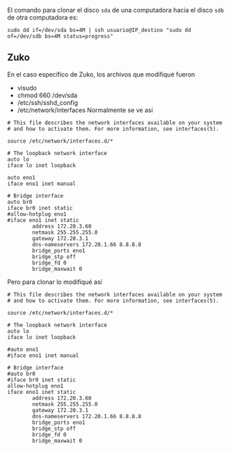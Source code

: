 El comando para clonar el disco `sda` de una computadora hacia el disco `sdb` de otra computadora es:
```
sudo dd if=/dev/sda bs=4M | ssh usuario@IP_destino "sudo dd of=/dev/sdb bs=4M status=progress"
```

Zuko
-----
En el caso específico de Zuko, los archivos que modifiqué fueron
- visudo
- chmod 660 /dev/sda 
- /etc/ssh/sshd_config
- /etc/network/interfaces
  Normalmente se ve así
```
# This file describes the network interfaces available on your system
# and how to activate them. For more information, see interfaces(5).

source /etc/network/interfaces.d/*

# The loopback network interface
auto lo
iface lo inet loopback

auto eno1
iface eno1 inet manual

# Bridge interface
auto br0
iface br0 inet static
#allow-hotplug eno1 
#iface eno1 inet static
        address 172.20.3.60
        netmask 255.255.255.0
        gateway 172.20.3.1
        dns-nameservers 172.20.1.66 8.8.8.8
        bridge_ports eno1
        bridge_stp off
        bridge_fd 0
        bridge_maxwait 0

```
  Pero para clonar lo modifiqué así
```
# This file describes the network interfaces available on your system
# and how to activate them. For more information, see interfaces(5).

source /etc/network/interfaces.d/*

# The loopback network interface
auto lo
iface lo inet loopback

#auto eno1
#iface eno1 inet manual

# Bridge interface
#auto br0
#iface br0 inet static
allow-hotplug eno1 
iface eno1 inet static
        address 172.20.3.60
        netmask 255.255.255.0
        gateway 172.20.3.1
        dns-nameservers 172.20.1.66 8.8.8.8
        bridge_ports eno1
        bridge_stp off
        bridge_fd 0
        bridge_maxwait 0
```

  


